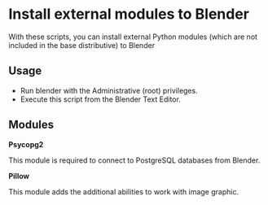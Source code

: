 # Install external modules to Blender

With these scripts, you can install external Python modules (which are not included in the base distributive) to Blender

Usage
-
- Run blender with the Administrative (root) privileges.
- Execute this script from the Blender Text Editor.

Modules
-
**Psycopg2**

This module is required to connect to PostgreSQL databases from Blender.

**Pillow**

This module adds the additional abilities to work with image graphic.

